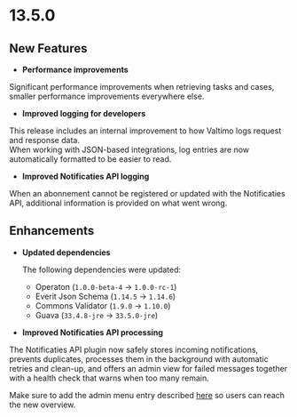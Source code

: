 # 13.5.0

## New Features

* **Performance improvements**

Significant performance improvements when retrieving tasks and cases, smaller performance improvements everywhere else.

* **Improved logging for developers**

This release includes an internal improvement to how Valtimo logs request and response data.  
When working with JSON-based integrations, log entries are now automatically formatted to be easier to read.

* **Improved Notificaties API logging**

When an abonnement cannot be registered or updated with the Notificaties API, additional information is provided on
what went wrong.

## Enhancements

* **Updated dependencies**

  The following dependencies were updated:
  * Operaton (`1.0.0-beta-4` &rarr; `1.0.0-rc-1`)
  * Everit Json Schema (`1.14.5` &rarr; `1.14.6`)
  * Commons Validator (`1.9.0` &rarr; `1.10.0`)
  * Guava (`33.4.8-jre` &rarr; `33.5.0-jre`)

* **Improved Notificaties API processing**

The Notificaties API plugin now safely stores incoming notifications, prevents duplicates, processes them in the background with automatic retries and clean-up, and offers an admin view for failed messages together with a health check that warns when too many remain. 

Make sure to add the admin menu entry described [here](../../../features/plugins/configure-notificaties-api-plugin.md) so users can reach the new overview.
